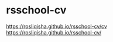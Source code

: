 # rsschool-cv
https://rosliqisha.github.io/rsschool-cv/cv
https://rosliqisha.github.io/rsschool-cv/

